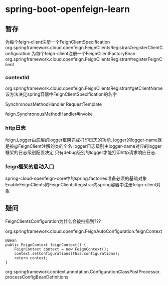 # spring-boot-openfeign-learn




## 暂存

为每个feign-client注册一个FeignClientSpecification
org.springframework.cloud.openfeign.FeignClientsRegistrar#registerClientConfiguration
为每个feign-client注册一个FeignClientFactoryBean
org.springframework.cloud.openfeign.FeignClientsRegistrar#registerFeignClient

### contextId
org.springframework.cloud.openfeign.FeignClientsRegistrar#getClientName该方法决定spring容器中FeignClientSpecification的名字


SynchronousMethodHandler
RequestTemplate

feign.SynchronousMethodHandler#invoke

### http日志
feign.Logger由底层的logger框架完成打印日志的功能.
logger的logger-name就是被@FeignClient注解的类的全名
logger日志级别由logger-name对应的logger框架的日志级别配置决定
只有debug级别的logger才能打印http请求响应日志.

### feign框架的启动入口
spring-cloud-openfeign-core中的spring.factories准备必须的基础对象
EnableFeignClients的FeignClientsRegistrar向spring容器中注册feign-client对象

## 疑问

FeignClientsConfiguration为什么会被扫描到???

org.springframework.cloud.openfeign.FeignAutoConfiguration.feignContext
```
@Bean
public FeignContext feignContext() {
    FeignContext context = new FeignContext();
    context.setConfigurations(this.configurations);
    return context;
}
```


org.springframework.context.annotation.ConfigurationClassPostProcessor.processConfigBeanDefinitions
